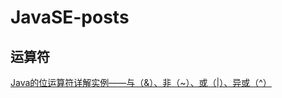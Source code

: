 # JavaSE-posts

## 运算符  
[Java的位运算符详解实例——与（&）、非（~）、或（|）、异或（^）](https://www.cnblogs.com/lichengze/p/5713409.html)  
